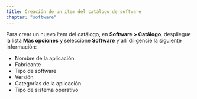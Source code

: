 ```yaml
---
title: Creación de un ítem del catálogo de software
chapter: "software"
---
```


Para crear un nuevo ítem del catálogo, en **Software &gt; Catálogo**, despliegue la lista **Más opciones** y seleccione **Software** y allí diligencie la siguiente información:

*   Nombre de la aplicación
*   Fabricante
*   Tipo de software
*   Versión
*   Categorías de la aplicación
*   Tipo de sistema operativo
